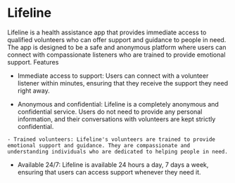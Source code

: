 # Lifeline

Lifeline is a  health assistance app that provides immediate access to qualified volunteers who can offer support and guidance to people in need. The app is designed to be a safe and anonymous platform where users can connect with compassionate listeners who are trained to provide emotional support.
Features

   - Immediate access to support: Users can connect with a volunteer listener within minutes, ensuring that they receive the support they need right away.

   - Anonymous and confidential: Lifeline is a completely anonymous and confidential service. Users do not need to provide any personal information, and their conversations with volunteers are kept strictly confidential.

    - Trained volunteers: Lifeline's volunteers are trained to provide emotional support and guidance. They are compassionate and understanding individuals who are dedicated to helping people in need.

   - Available 24/7: Lifeline is available 24 hours a day, 7 days a week, ensuring that users can access support whenever they need it.

